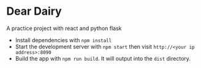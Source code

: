 # Dear Dairy

A practice project with react and python flask

- Install dependencies with `npm install`
- Start the development server with `npm start` then visit `http://<your ip address>:8090`
- Build the app with `npm run build`. It will output into the `dist` directory.
